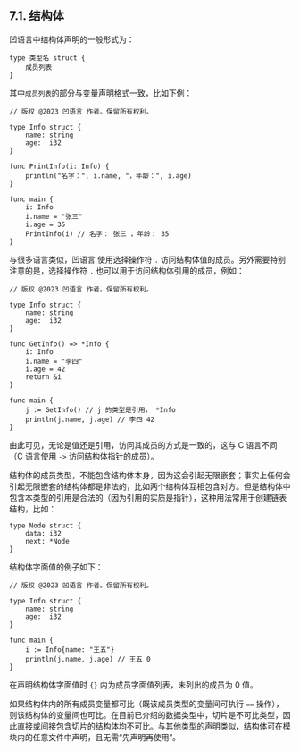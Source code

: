 ## 7.1. 结构体

凹语言中结构体声明的一般形式为：
```wa
type 类型名 struct {
    成员列表
}
```

其中`成员列表`的部分与变量声明格式一致，比如下例：
```wa
// 版权 @2023 凹语言 作者。保留所有权利。

type Info struct {
    name: string
    age:  i32
}

func PrintInfo(i: Info) {
    println("名字：", i.name, "，年龄：", i.age)
}

func main {
    i: Info
    i.name = "张三"
    i.age = 35
    PrintInfo(i) // 名字： 张三 ，年龄： 35
}
```

与很多语言类似，凹语言 使用选择操作符 `.` 访问结构体值的成员。另外需要特别注意的是，选择操作符 `.` 也可以用于访问结构体引用的成员，例如：
```wa
// 版权 @2023 凹语言 作者。保留所有权利。

type Info struct {
    name: string
    age:  i32
}

func GetInfo() => *Info {
    i: Info
    i.name = "李四"
    i.age = 42
    return &i
}

func main {
    j := GetInfo() // j 的类型是引用， *Info
    println(j.name, j.age) // 李四 42
}
```

由此可见，无论是值还是引用，访问其成员的方式是一致的，这与 C 语言不同（C 语言使用 `->` 访问结构体指针的成员）。

结构体的成员类型，不能包含结构体本身，因为这会引起无限嵌套；事实上任何会引起无限嵌套的结构体都是非法的，比如两个结构体互相包含对方。但是结构体中包含本类型的引用是合法的（因为引用的实质是指针），这种用法常用于创建链表结构，比如：
```wa
type Node struct {
    data: i32
    next: *Node
}
```

结构体字面值的例子如下：
```wa
// 版权 @2023 凹语言 作者。保留所有权利。

type Info struct {
    name: string
    age:  i32
}

func main {
    i := Info{name: "王五"}
    println(j.name, j.age) // 王五 0
}
```

在声明结构体字面值时 `{}` 内为成员字面值列表，未列出的成员为 0 值。

如果结构体内的所有成员变量都可比（既该成员类型的变量间可执行 `==` 操作），则该结构体的变量间也可比。在目前已介绍的数据类型中，切片是不可比类型，因此直接或间接包含切片的结构体均不可比。与其他类型的声明类似，结构体可在模块内的任意文件中声明，且无需“先声明再使用”。

